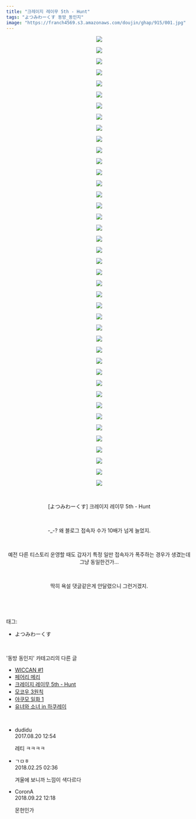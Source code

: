```yaml
---
title: "크레이지 레이무 5th - Hunt"
tags: "よつみわーくす 동방_동인지"
image: "https://franch4569.s3.amazonaws.com/doujin/ghap/915/001.jpg"
---
```

<div class="article">
<p style="text-align: center; clear: none; float: none;"><img src="{{ site.imgserver2 }}/ghap/915/001.jpg"/></p>
<p style="text-align: center; clear: none; float: none;"><img src="{{ site.imgserver2 }}/ghap/915/002.jpg"/></p>
<p style="text-align: center; clear: none; float: none;"><img src="{{ site.imgserver2 }}/ghap/915/003.jpg"/></p>
<p style="text-align: center; clear: none; float: none;"><img src="{{ site.imgserver2 }}/ghap/915/004.jpg"/></p>
<p style="text-align: center; clear: none; float: none;"><img src="{{ site.imgserver2 }}/ghap/915/005.jpg"/></p>
<p style="text-align: center; clear: none; float: none;"><img src="{{ site.imgserver2 }}/ghap/915/006.jpg"/></p>
<p style="text-align: center; clear: none; float: none;"><img src="{{ site.imgserver2 }}/ghap/915/007.jpg"/></p>
<p style="text-align: center; clear: none; float: none;"><img src="{{ site.imgserver2 }}/ghap/915/008.jpg"/></p>
<p style="text-align: center; clear: none; float: none;"><img src="{{ site.imgserver2 }}/ghap/915/009.jpg"/></p>
<p style="text-align: center; clear: none; float: none;"><img src="{{ site.imgserver2 }}/ghap/915/010.jpg"/></p>
<p style="text-align: center; clear: none; float: none;"><img src="{{ site.imgserver2 }}/ghap/915/011.jpg"/></p>
<p style="text-align: center; clear: none; float: none;"><img src="{{ site.imgserver2 }}/ghap/915/012.jpg"/></p>
<p style="text-align: center; clear: none; float: none;"><img src="{{ site.imgserver2 }}/ghap/915/013.jpg"/></p>
<p style="text-align: center; clear: none; float: none;"><img src="{{ site.imgserver2 }}/ghap/915/014.jpg"/></p>
<p style="text-align: center; clear: none; float: none;"><img src="{{ site.imgserver2 }}/ghap/915/015.jpg"/></p>
<p style="text-align: center; clear: none; float: none;"><img src="{{ site.imgserver2 }}/ghap/915/016.jpg"/></p>
<p style="text-align: center; clear: none; float: none;"><img src="{{ site.imgserver2 }}/ghap/915/017.jpg"/></p>
<p style="text-align: center; clear: none; float: none;"><img src="{{ site.imgserver2 }}/ghap/915/018.jpg"/></p>
<p style="text-align: center; clear: none; float: none;"><img src="{{ site.imgserver2 }}/ghap/915/019.jpg"/></p>
<p style="text-align: center; clear: none; float: none;"><img src="{{ site.imgserver2 }}/ghap/915/020.jpg"/></p>
<p style="text-align: center; clear: none; float: none;"><img src="{{ site.imgserver2 }}/ghap/915/021.jpg"/></p>
<p style="text-align: center; clear: none; float: none;"><img src="{{ site.imgserver2 }}/ghap/915/022.jpg"/></p>
<p style="text-align: center; clear: none; float: none;"><img src="{{ site.imgserver2 }}/ghap/915/023.jpg"/></p>
<p style="text-align: center; clear: none; float: none;"><img src="{{ site.imgserver2 }}/ghap/915/024.jpg"/></p>
<p style="text-align: center; clear: none; float: none;"><img src="{{ site.imgserver2 }}/ghap/915/025.jpg"/></p>
<p style="text-align: center; clear: none; float: none;"><img src="{{ site.imgserver2 }}/ghap/915/026.jpg"/></p>
<p style="text-align: center; clear: none; float: none;"><img src="{{ site.imgserver2 }}/ghap/915/027.jpg"/></p>
<p style="text-align: center; clear: none; float: none;"><img src="{{ site.imgserver2 }}/ghap/915/028.jpg"/></p>
<p style="text-align: center; clear: none; float: none;"><img src="{{ site.imgserver2 }}/ghap/915/029.jpg"/></p>
<p style="text-align: center; clear: none; float: none;"><img src="{{ site.imgserver2 }}/ghap/915/030.jpg"/></p>
<p style="text-align: center; clear: none; float: none;"><img src="{{ site.imgserver2 }}/ghap/915/031.jpg"/></p>
<p style="text-align: center; clear: none; float: none;"><img src="{{ site.imgserver2 }}/ghap/915/032.jpg"/></p>
<p style="text-align: center; clear: none; float: none;"><img src="{{ site.imgserver2 }}/ghap/915/033.jpg"/></p>
<p style="text-align: center; clear: none; float: none;"><img src="{{ site.imgserver2 }}/ghap/915/034.jpg"/></p>
<p style="text-align: center; clear: none; float: none;"><img src="{{ site.imgserver2 }}/ghap/915/035.jpg"/></p>
<p style="text-align: center; clear: none; float: none;"><img src="{{ site.imgserver2 }}/ghap/915/036.jpg"/></p>
<p style="text-align: center; clear: none; float: none;"><img src="{{ site.imgserver2 }}/ghap/915/037.jpg"/></p>
<p style="text-align: center; clear: none; float: none;"><img src="{{ site.imgserver2 }}/ghap/915/038.jpg"/></p>
<p style="text-align: center; clear: none; float: none;"><img src="{{ site.imgserver2 }}/ghap/915/039.jpg"/></p>
<p style="text-align: center; clear: none; float: none;"><img src="{{ site.imgserver2 }}/ghap/915/040.jpg"/></p>
<p style="text-align: center; clear: none; float: none;"><img src="{{ site.imgserver2 }}/ghap/915/041.jpg"/></p>
<p style="text-align: center; clear: none; float: none;"><br/></p>
<p style="text-align: center; clear: none; float: none;">[よつみわーくす] 크레이지 레이무 5th - Hunt</p>
<p style="text-align: center; clear: none; float: none;"><br/></p>
<p style="text-align: center; clear: none; float: none;">-_-? 왜 블로그 접속자 수가 10배가 넘게 늘었지.</p>
<p style="text-align: center; clear: none; float: none;"><br/></p>
<p style="text-align: center; clear: none; float: none;">예전 다른 티스토리 운영할 때도 갑자기 특정 일만 접속자가 폭주하는 경우가 생겼는데 그냥 동일한건가...</p>
<p style="text-align: center; clear: none; float: none;"><br/></p>
<p style="text-align: center; clear: none; float: none;">딱히 욕설 댓글같은게 안달렸으니 그런거겠지.</p>
<p><br/></p>
</div><br/>
<div class="tagTrail">
<p>태그: </p>
<ul>
<li>よつみわーくす</li>
</ul>
</div><br/>
<div class="another">
<p>'동방 동인지' 카테고리의 다른 글</p>
<ul>
<li><a href="/ghap_917">WICCAN #1</a></li>
<li><a href="/ghap_916">페어리 메리</a></li>
<li><a href="/ghap_915">크레이지 레이무 5th - Hunt</a></li>
<li><a href="/ghap_913">모코우 3원칙</a></li>
<li><a href="/ghap_912">야쿠모 일화 1</a></li>
<li><a href="/ghap_911">유녀와 소녀 in 하쿠레이</a></li>
</ul>
</div><br/>
<div class="cb_module cb_fluid">
<div class="cb_wrt cb_profile">
<div class="comment">
<ul>
<li class="cb_thumb_off" id="comment15064119">
<div class="cb_comment_area">
<div class="cb_info_area">
<div class="cb_section">
<span class="cb_nick_name">dudidu</span>
</div>
<div class="cb_section">
<span class="cb_date">2017.08.20 12:54 </span>
</div>
</div>
<div class="cb_dsc_comment">
<p class="cb_dsc">
											레티 ㅋㅋㅋㅋ
										</p>
</div>
</div></li>
<li class="cb_thumb_off" id="comment15206191">
<div class="cb_comment_area">
<div class="cb_info_area">
<div class="cb_section">
<span class="cb_nick_name">ㄱㅁㅎ</span>
</div>
<div class="cb_section">
<span class="cb_date">2018.02.25 02:36 </span>
</div>
</div>
<div class="cb_dsc_comment">
<p class="cb_dsc">
											겨울에 보니까 느낌이 색다르다
										</p>
</div>
</div></li>
<li class="cb_thumb_off" id="comment15337998">
<div class="cb_comment_area">
<div class="cb_info_area">
<div class="cb_section">
<span class="cb_nick_name">CoronA</span>
</div>
<div class="cb_section">
<span class="cb_date">2018.09.22 12:18 </span>
</div>
</div>
<div class="cb_dsc_comment">
<p class="cb_dsc">
											몬헌인가
										</p>
</div>
</div></li>
</ul>
</div>
</div><!-- commentList close -->
</div><br/>
